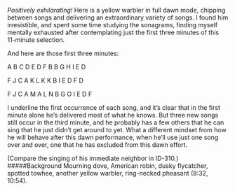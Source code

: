 _Positively exhilarating!_ Here is a yellow warbler in full dawn mode, chipping between songs and delivering an extraordinary variety of songs. I found him irresistible, and spent some time studying the sonagrams, finding myself mentally exhausted after contemplating just the first three minutes of this 11-minute selection.
 
And here are those first three minutes:

A B C D E D F B B G H I E D

F J C A K L K K B I E D F D 

F J C A M A L N B G O I E D F
 
I underline the first occurrence of each song, and it’s clear that in the first minute alone he’s delivered most of what he knows. But three new songs still occur in the third minute, and he probably has a few others that he can sing that he just didn’t get around to yet. What a different mindset from how he will behave after this dawn performance, when he’ll use just one song over and over, one that he has excluded from this dawn effort.

(Compare the singing of his immediate neighbor in ID-310.)
#####Background
Mourning dove, American robin, dusky flycatcher, spotted towhee, another yellow warbler, ring-necked pheasant (8:32, 10:54).
